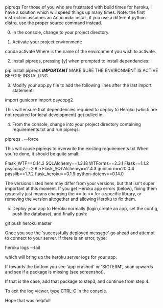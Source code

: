 pipreqs
For those of you who are frustrated with build times for heroku, I have a solution which will speed things up many times. Note: the first instruction assumes an Anaconda install, if you use a different python distro, use the proper source command instead.

0. In the console, change to your project directory.

1. Activate your project environment:


conda activate <environment>
Where <environment> is the name of the environment you wish to activate.

2. Install pipreqs, pressing [y] when prompted to install dependencies:


pip install pipreqs
***IMPORTANT*** MAKE SURE THE ENVIRONMENT IS ACTIVE BEFORE INSTALLING

3. Modify your app.py file to add the following lines after the last import statement:


import gunicorn
import psycopg2

This will ensure that dependencies required to deploy to Heroku (which are not required for local development) get pulled in.

4. From the console, change into your project directory containing requirements.txt and run pipreqs:


pipreqs . --force

This will cause pipreqs to overwrite the existing requirements.txt When you're done, it should be quite small:


Flask_WTF==0.14.3
SQLAlchemy==1.3.18
WTForms==2.3.1
Flask==1.1.2
psycopg2==2.8.5
Flask_SQLAlchemy==2.4.3
gunicorn==20.0.4
passlib==1.7.2
flask_heroku==0.1.9
python-dotenv==0.14.0

The versions listed here may differ from your versions, but that isn't super important at this moment. If you get Heroku app errors (below), fixing them generally just means changing the == to >= for a specific library, or removing the version altogether and allowing Heroku to fix them.

5. Deploy your app to Heroku normally (login,create an app, set the config, push the database), and finally push:


git push heroku master

Once you see the 'successfully deployed message' go ahead and attempt to connect to your server. If there is an error, type:


heroku logs --tail

which will bring up the heroku server logs for your app.

If towards the bottom you see 'app crashed' or 'SIGTERM', scan upwards and see if a package is missing (see screenshot).


If that is the case, add that package to step3, and continue from step 4.

To exit the log viewer, type CTRL-C in the console.

Hope that was helpful!